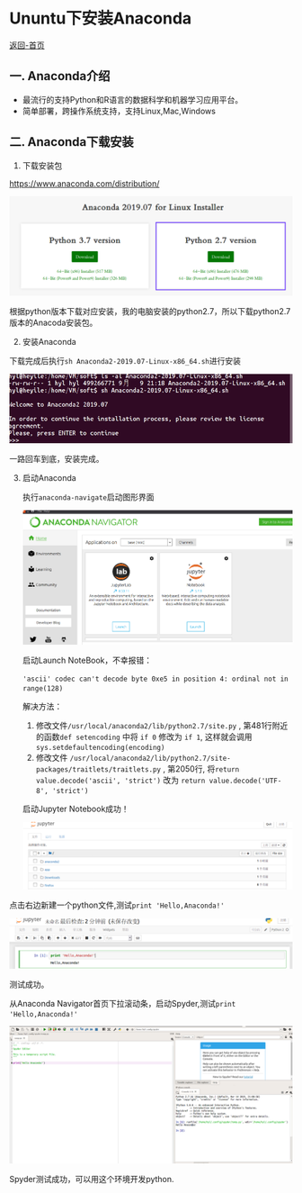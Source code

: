 # Ununtu下安装Anaconda

[返回-首页](../README.md)

## 一. Anaconda介绍

- 最流行的支持Python和R语言的数据科学和机器学习应用平台。
- 简单部署，跨操作系统支持，支持Linux,Mac,Windows

## 二. Anaconda下载安装

1. 下载安装包

https://www.anaconda.com/distribution/

![下载python2.7版本的anaconda](images/download_anacoda.png)

根据python版本下载对应安装，我的电脑安装的python2.7，所以下载python2.7版本的Anacoda安装包。

2. 安装Anaconda

下载完成后执行`sh Anaconda2-2019.07-Linux-x86_64.sh`进行安装

![安装anaconda](images/1.png)

一路回车到底，安装完成。

3. 启动Anaconda

   执行`anaconda-navigate`启动图形界面

   ![anaconda-navigate.png](images/anaconda-navigate.png)

   启动Launch NoteBook，不幸报错：

    `'ascii' codec can't decode byte 0xe5 in position 4: ordinal not in range(128)`
   
   解决方法：
   
   1. 修改文件`/usr/local/anaconda2/lib/python2.7/site.py` , 第481行附近 的函数`def setencoding` 中将 `if 0` 修改为 `if 1`, 这样就会调用 `sys.setdefaultencoding(encoding)`
   2. 修改文件 `/usr/local/anaconda2/lib/python2.7/site-packages/traitlets/traitlets.py` , 第2050行, 将`return value.decode('ascii', 'strict')` 改为 `return value.decode('UTF-8', 'strict')`
   
   启动Jupyter Notebook成功！
   
   ![启动成功](images/jupter-notebook.png)

点击右边新建一个python文件,测试`print 'Hello,Anaconda!'`

![启动Notebook](images/hello-notebook.png)

测试成功。

从Anaconda Navigator首页下拉滚动条，启动Spyder,测试`print 'Hello,Anaconda!'`

![测试spyder](images/2.png)

Spyder测试成功，可以用这个环境开发python.

